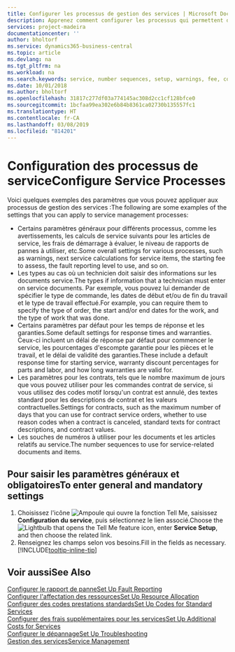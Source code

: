 ```yaml
---
title: Configurer les processus de gestion des services | Microsoft Docs
description: Apprenez comment configurer les processus qui permettent de vérifier que les clients sont satisfaits de votre service client.
services: project-madeira
documentationcenter: ''
author: bholtorf
ms.service: dynamics365-business-central
ms.topic: article
ms.devlang: na
ms.tgt_pltfrm: na
ms.workload: na
ms.search.keywords: service, number sequences, setup, warnings, fee, contracts, warranties
ms.date: 10/01/2018
ms.author: bholtorf
ms.openlocfilehash: 31817c277df03a774145ac308d2cc1cf128bfce0
ms.sourcegitcommit: 1bcfaa99ea302e6b84b8361ca02730b135557fc1
ms.translationtype: HT
ms.contentlocale: fr-CA
ms.lasthandoff: 03/08/2019
ms.locfileid: "814201"
---
```

# <a name="configure-service-processes"></a><span data-ttu-id="3b531-103">Configuration des processus de service</span><span class="sxs-lookup"><span data-stu-id="3b531-103">Configure Service Processes</span></span>
<span data-ttu-id="3b531-104">Voici quelques exemples des paramètres que vous pouvez appliquer aux processus de gestion des services :</span><span class="sxs-lookup"><span data-stu-id="3b531-104">The following are some examples of the settings that you can apply to service management processes:</span></span>  
  
* <span data-ttu-id="3b531-105">Certains paramètres généraux pour différents processus, comme les avertissements, les calculs de service suivants pour les articles de service, les frais de démarrage à évaluer, le niveau de rapports de pannes à utiliser, etc.</span><span class="sxs-lookup"><span data-stu-id="3b531-105">Some overall settings for various processes, such as warnings, next service calculations for service items, the starting fee to assess, the fault reporting level to use, and so on.</span></span>  
* <span data-ttu-id="3b531-106">Les types au cas où un technicien doit saisir des informations sur les documents service.</span><span class="sxs-lookup"><span data-stu-id="3b531-106">The types if information that a technician must enter on service documents.</span></span> <span data-ttu-id="3b531-107">Par exemple, vous pouvez lui demander de spécifier le type de commande, les dates de début et/ou de fin du travail et le type de travail effectué.</span><span class="sxs-lookup"><span data-stu-id="3b531-107">For example, you can require them to specify the type of order, the start and/or end dates for the work, and the type of work that was done.</span></span>  
* <span data-ttu-id="3b531-108">Certains paramètres par défaut pour les temps de réponse et les garanties.</span><span class="sxs-lookup"><span data-stu-id="3b531-108">Some default settings for response times and warranties.</span></span> <span data-ttu-id="3b531-109">Ceux-ci incluent un délai de réponse par défaut pour commencer le service, les pourcentages d'escompte garantie pour les pièces et le travail, et le délai de validité des garanties.</span><span class="sxs-lookup"><span data-stu-id="3b531-109">These include a default response time for starting service, warranty discount percentages for parts and labor, and how long warranties are valid for.</span></span>  
* <span data-ttu-id="3b531-110">Les paramètres pour les contrats, tels que le nombre maximum de jours que vous pouvez utiliser pour les commandes contrat de service, si vous utilisez des codes motif lorsqu'un contrat est annulé, des textes standard pour les descriptions de contrat et les valeurs contractuelles.</span><span class="sxs-lookup"><span data-stu-id="3b531-110">Settings for contracts, such as the maximum number of days that you can use for contract service orders, whether to use reason codes when a contract is canceled, standard texts for contract descriptions, and contract values.</span></span>  
* <span data-ttu-id="3b531-111">Les souches de numéros à utiliser pour les documents et les articles relatifs au service.</span><span class="sxs-lookup"><span data-stu-id="3b531-111">The number sequences to use for service-related documents and items.</span></span>  

## <a name="to-enter-general-and-mandatory-settings"></a><span data-ttu-id="3b531-112">Pour saisir les paramètres généraux et obligatoires</span><span class="sxs-lookup"><span data-stu-id="3b531-112">To enter general and mandatory settings</span></span>
1. <span data-ttu-id="3b531-113">Choisissez l'icône ![Ampoule qui ouvre la fonction Tell Me](media/ui-search/search_small.png "Dites-moi ce que vous voulez faire"), saisissez **Configuration du service**, puis sélectionnez le lien associé.</span><span class="sxs-lookup"><span data-stu-id="3b531-113">Choose the ![Lightbulb that opens the Tell Me feature](media/ui-search/search_small.png "Tell me what you want to do") icon, enter **Service Setup**, and then choose the related link.</span></span>
2. <span data-ttu-id="3b531-114">Renseignez les champs selon vos besoins.</span><span class="sxs-lookup"><span data-stu-id="3b531-114">Fill in the fields as necessary.</span></span> [!INCLUDE[tooltip-inline-tip](includes/tooltip-inline-tip_md.md)]  

## <a name="see-also"></a><span data-ttu-id="3b531-115">Voir aussi</span><span class="sxs-lookup"><span data-stu-id="3b531-115">See Also</span></span>  
[<span data-ttu-id="3b531-116">Configurer le rapport de panne</span><span class="sxs-lookup"><span data-stu-id="3b531-116">Set Up Fault Reporting</span></span>](service-how-setup-fault-reporting.md)  
[<span data-ttu-id="3b531-117">Configurer l'affectation des ressources</span><span class="sxs-lookup"><span data-stu-id="3b531-117">Set Up Resource Allocation</span></span>](service-how-setup-resource-allocation.md)  
[<span data-ttu-id="3b531-118">Configurer des codes prestations standards</span><span class="sxs-lookup"><span data-stu-id="3b531-118">Set Up Codes for Standard Services</span></span>](service-how-setup-service-coding.md)  
[<span data-ttu-id="3b531-119">Configurer des frais supplémentaires pour les services</span><span class="sxs-lookup"><span data-stu-id="3b531-119">Set Up Additional Costs for Services</span></span>](service-how-setup-service-costs-pricing.md)  
[<span data-ttu-id="3b531-120">Configurer le dépannage</span><span class="sxs-lookup"><span data-stu-id="3b531-120">Set Up Troubleshooting</span></span>](service-how-setup-troubleshooting.md)  
[<span data-ttu-id="3b531-121">Gestion des services</span><span class="sxs-lookup"><span data-stu-id="3b531-121">Service Management</span></span>](service-service.md)  
